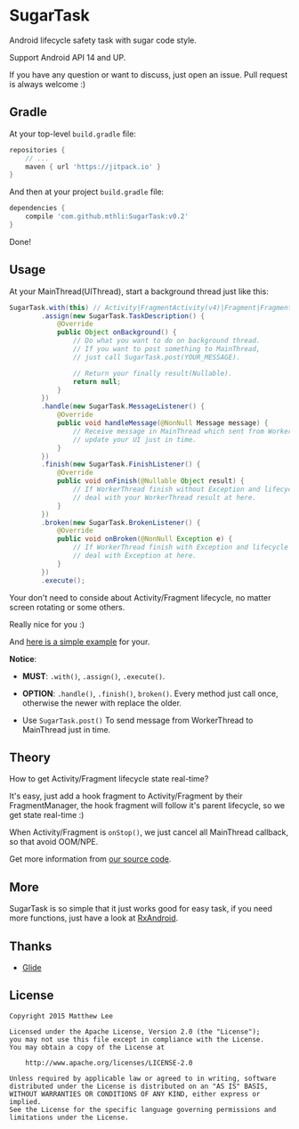 SugarTask
===

Android lifecycle safety task with sugar code style.

Support Android API 14 and UP.

If you have any question or want to discuss, just open an issue. Pull request is always welcome :)

## Gradle

At your top-level `build.gradle` file:

```groovy
repositories {
    // ...
    maven { url 'https://jitpack.io' }
}
```

And then at your project `build.gradle` file:

```groovy
dependencies {
    compile 'com.github.mthli:SugarTask:v0.2'
}
```

Done!

## Usage

At your MainThread(UIThread), start a background thread just like this:

```java
SugarTask.with(this) // Activity|FragmentActivity(v4)|Fragment|Fragment(v4)
        .assign(new SugarTask.TaskDescription() {
            @Override
            public Object onBackground() {
                // Do what you want to do on background thread.
                // If you want to post something to MainThread,
                // just call SugarTask.post(YOUR_MESSAGE).

                // Return your finally result(Nullable).
                return null;
            }
        })
        .handle(new SugarTask.MessageListener() {
            @Override
            public void handleMessage(@NonNull Message message) {
                // Receive message in MainThread which sent from WorkerThread,
                // update your UI just in time.
            }
        })
        .finish(new SugarTask.FinishListener() {
            @Override
            public void onFinish(@Nullable Object result) {
                // If WorkerThread finish without Exception and lifecycle safety,
                // deal with your WorkerThread result at here.
            }
        })
        .broken(new SugarTask.BrokenListener() {
            @Override
            public void onBroken(@NonNull Exception e) {
                // If WorkerThread finish with Exception and lifecycle safety,
                // deal with Exception at here.
            }
        })
        .execute();
```

Your don't need to conside about Activity/Fragment lifecycle, no matter screen rotating or some others.

Really nice for you :)

And [here is a simple example](https://github.com/mthli/SugarTask/blob/master/app/src/main/java/io/github/mthli/sugartaskdemo/MainFragment.java "SugarTaskDemo.MainFragment") for your.

__Notice__:

 - __MUST__: `.with()`, `.assign()`, `.execute()`.

 - __OPTION__: `.handle()`, `.finish()`, `broken()`. Every method just call once, otherwise the newer with replace the older.

 - Use `SugarTask.post()` To send message from WorkerThread to MainThread just in time.

## Theory

How to get Activity/Fragment lifecycle state real-time?

It's easy, just add a hook fragment to Activity/Fragment by their FragmentManager, the hook fragment will follow it's parent lifecycle, so we get state real-time :)

When Activity/Fragment is `onStop()`, we just cancel all MainThread callback, so that avoid OOM/NPE.

Get more information from [our source code](https://github.com/mthli/SugarTask/blob/master/lib/src/main/java/io/github/mthli/sugartask/SugarTask.java "SugarTask.java").

## More

SugarTask is so simple that it just works good for easy task, if you need more functions, just have a look at [RxAndroid](https://github.com/ReactiveX/RxAndroid "RxAndroid").

## Thanks

 - [Glide](https://github.com/bumptech/glide "Glide")

## License

    Copyright 2015 Matthew Lee

    Licensed under the Apache License, Version 2.0 (the "License");
    you may not use this file except in compliance with the License.
    You may obtain a copy of the License at

        http://www.apache.org/licenses/LICENSE-2.0

    Unless required by applicable law or agreed to in writing, software
    distributed under the License is distributed on an "AS IS" BASIS,
    WITHOUT WARRANTIES OR CONDITIONS OF ANY KIND, either express or implied.
    See the License for the specific language governing permissions and
    limitations under the License.
